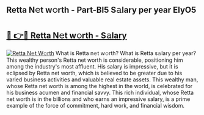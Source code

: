 ## Retta N𝚎t w𝚘rth - Part-Bl5 S𝚊lary per year EIyO5

# <h2><a href="http://gc33y58.nevu.top/?p=Retta">🔗 👉🔴 Retta N𝚎t w𝚘rth - S𝚊lary</a></h2>

[![Retta N𝚎t W𝚘rth](https://i.imgur.com/Oavwk0R.jpeg)](http://gc33y58.nevu.top/?p=Retta)
What is Retta n𝚎t w𝚘rth? What is Retta s𝚊lary per year?
This wealthy person's Retta net worth is considerable, positioning him among the industry's most affluent. His salary is impressive, but it is eclipsed by Retta net worth, which is believed to be greater due to his varied business activities and valuable real estate assets. This wealthy man, whose Retta net worth is among the highest in the world, is celebrated for his business acumen and financial savvy. This rich individual, whose Retta net worth is in the billions and who earns an impressive salary, is a prime example of the force of commitment, hard work, and financial wisdom.
